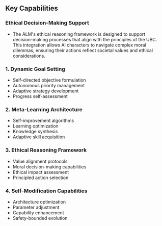 ## Key Capabilities

### Ethical Decision-Making Support
- The ALM's ethical reasoning framework is designed to support decision-making processes that align with the principles of the UBC. This integration allows AI characters to navigate complex moral dilemmas, ensuring their actions reflect societal values and ethical considerations.

### 1. Dynamic Goal Setting
- Self-directed objective formulation
- Autonomous priority management
- Adaptive strategy development
- Progress self-assessment

### 2. Meta-Learning Architecture
- Self-improvement algorithms
- Learning optimization
- Knowledge synthesis
- Adaptive skill acquisition

### 3. Ethical Reasoning Framework
- Value alignment protocols
- Moral decision-making capabilities
- Ethical impact assessment
- Principled action selection

### 4. Self-Modification Capabilities
- Architecture optimization
- Parameter adjustment
- Capability enhancement
- Safety-bounded evolution
